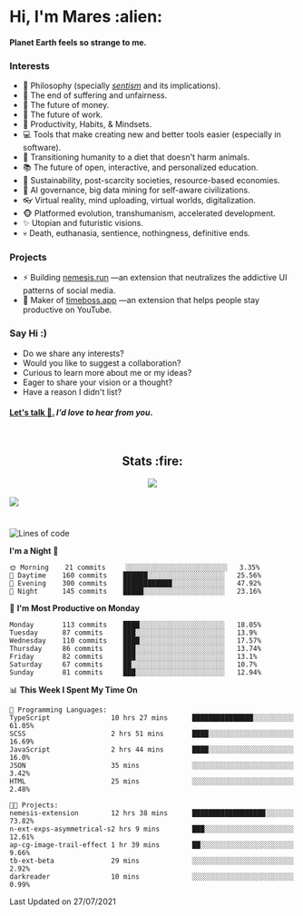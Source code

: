 <h1>Hi, I'm Mares :alien:</h1>

#### Planet Earth feels so strange to me.

### **Interests**

- 🌊 Philosophy (specially [_sentism_][sentismmedium] and its implications).
- 🎯 The end of suffering and unfairness.
- 💸 The future of money.
- 💼 The future of work.
- 🧠 Productivity, Habits, & Mindsets.
- 💻 Tools that make creating new and better tools easier (especially in software).
- 🥗 Transitioning humanity to a diet that doesn't harm animals.
- 📚 The future of open, interactive, and personalized education.
- 🌱 Sustainability, post-scarcity societies, resource-based economies.
- 🤖 AI governance, big data mining for self-aware civilizations.
- 👓 Virtual reality, mind uploading, virtual worlds, digitalization.
- 🐵 Platformed evolution, transhumanism, accelerated development.
- ✨ Utopian and futuristic visions.
- 💀 Death, euthanasia, sentience, nothingness, definitive ends.


### **Projects**

- ⚡ Building [nemesis.run](https://nemesis.run) —an extension that neutralizes the addictive UI patterns of social media.
- 💎 Maker of [timeboss.app](https://timeboss.app) —an extension that helps people stay productive on YouTube.


### **Say Hi :)**

- Do we share any interests?
- Would you like to suggest a collaboration?
- Curious to learn more about me or my ideas?
- Eager to share your vision or a thought?
- Have a reason I didn't list?

#### [Let's talk :wave:.](mailto:mareszhar@gmail.com) _I'd love to hear from you_.

[sentismmedium]: https://medium.com/@mareszhar/born-a-prisoner-a-reflection-about-life-its-struggles-and-a-plan-to-escape-d8566ce9b026

<br>

<h2 align="center">Stats :fire:</h2>

<div align="center">
  <img src="https://github-readme-streak-stats.herokuapp.com?user=mareszhar&theme=black-ice&hide_border=true&stroke=FFFFFF15&ring=DF8FFE&fire=DF8FFE&currStreakLabel=DF8FFE&background=1A232A&currStreakNum=86FFAB">
</div>

<!-- Add or remove this: &dates=B1AAB3FF at the end of the streak stats URL if they get bugged and aren't updating -->

<br>

<img src="https://activity-graph.herokuapp.com/graph?username=mareszhar&theme=nord&bg_color=00000000&color=979797&line=DF8FFE&point=00000000&area=true&hide_border=true">

<br>

<h1></h1>

<!--START_SECTION:waka-->
![Lines of code](https://img.shields.io/badge/From%20Hello%20World%20I%27ve%20Written-102581%20lines%20of%20code-blue)

**I'm a Night 🦉** 

```text
🌞 Morning    21 commits     ░░░░░░░░░░░░░░░░░░░░░░░░░   3.35% 
🌆 Daytime    160 commits    ██████░░░░░░░░░░░░░░░░░░░   25.56% 
🌃 Evening    300 commits    ████████████░░░░░░░░░░░░░   47.92% 
🌙 Night      145 commits    █████░░░░░░░░░░░░░░░░░░░░   23.16%

```
📅 **I'm Most Productive on Monday** 

```text
Monday       113 commits    ████░░░░░░░░░░░░░░░░░░░░░   18.05% 
Tuesday      87 commits     ███░░░░░░░░░░░░░░░░░░░░░░   13.9% 
Wednesday    110 commits    ████░░░░░░░░░░░░░░░░░░░░░   17.57% 
Thursday     86 commits     ███░░░░░░░░░░░░░░░░░░░░░░   13.74% 
Friday       82 commits     ███░░░░░░░░░░░░░░░░░░░░░░   13.1% 
Saturday     67 commits     ██░░░░░░░░░░░░░░░░░░░░░░░   10.7% 
Sunday       81 commits     ███░░░░░░░░░░░░░░░░░░░░░░   12.94%

```


📊 **This Week I Spent My Time On** 

```text
💬 Programming Languages: 
TypeScript               10 hrs 27 mins      ███████████████░░░░░░░░░░   61.05% 
SCSS                     2 hrs 51 mins       ████░░░░░░░░░░░░░░░░░░░░░   16.69% 
JavaScript               2 hrs 44 mins       ████░░░░░░░░░░░░░░░░░░░░░   16.0% 
JSON                     35 mins             ░░░░░░░░░░░░░░░░░░░░░░░░░   3.42% 
HTML                     25 mins             ░░░░░░░░░░░░░░░░░░░░░░░░░   2.48%

🐱‍💻 Projects: 
nemesis-extension        12 hrs 38 mins      ██████████████████░░░░░░░   73.82% 
n-ext-exps-asymmetrical-s2 hrs 9 mins        ███░░░░░░░░░░░░░░░░░░░░░░   12.61% 
ap-cg-image-trail-effect 1 hr 39 mins        ██░░░░░░░░░░░░░░░░░░░░░░░   9.66% 
tb-ext-beta              29 mins             ░░░░░░░░░░░░░░░░░░░░░░░░░   2.92% 
darkreader               10 mins             ░░░░░░░░░░░░░░░░░░░░░░░░░   0.99%

```


 Last Updated on 27/07/2021
<!--END_SECTION:waka-->

